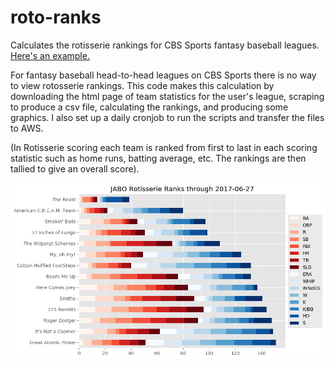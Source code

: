 # roto-ranks
Calculates the rotisserie rankings for CBS Sports fantasy baseball leagues. [Here's an example.](http://jgdwyer.com/roto-ranks/index.html)

For fantasy baseball head-to-head leagues on CBS Sports there is no way to view rotosserie rankings. This code makes this calculation by downloading the html page of team statistics for the user's league, scraping to produce a csv file, calculating the rankings, and producing some graphics. I also set up a daily cronjob to run the scripts and transfer the files to AWS.

(In Rotisserie scoring each team is ranked from first to last in each scoring statistic such as home runs, batting average, etc. The rankings are then tallied to give an overall score).

![Sample output](sample/sample_ranks.png)
